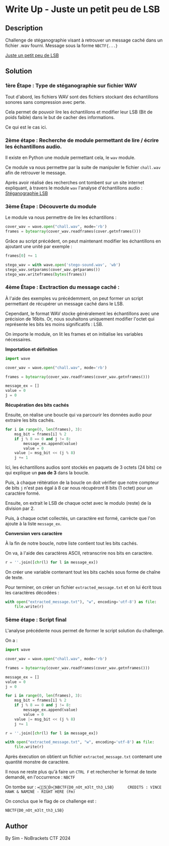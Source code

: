 # Write Up - Juste un petit peu de LSB

## Description

Challenge de stéganographie visant à retrouver un message caché dans un fichier .wav fourni. Message sous la forme `NBCTF{...}`

[Juste un petit peu de LSB](challJLSB.png)

## Solution

### 1ère Étape : Type de stéganographie sur fichier WAV

Tout d'abord, les fichiers WAV sont des fichiers stockant des échantillons sonores sans compression avec perte.

Cela permet de pouvoir lire les échantillons et modifier leur LSB (Bit de poids faible) dans le but de cacher des informations.

Ce qui est le cas ici.

### 2ème étape : Recherche de module permettant de lire / écrire les échantillons audio.

Il existe en Python une module permettant cela, le `wav` module.

Ce module va nous permettre par la suite de manipuler le fichier `chall.wav` afin de retrouver le message.

Après avoir réalisé des recherches ont tombent sur un site internet expliquant, à travers le module `wav` l'analyse d'échantillons audio : [Stéganographie LSB]("https://daniellerch.me/stego/intro/lsb-en/#lsb-steganography-in-wav-audio-files")

### 3ème Étape : Découverte du module

Le module va nous permettre de lire les échantillons :

```python
cover_wav = wave.open("chall.wav", mode='rb')
frames = bytearray(cover_wav.readframes(cover.getnframes()))
```

Grâce au script précédent, on peut maintenant modifier les échantillons en ajoutant une unité par exemple :

```python
frames[0] += 1

stego_wav = with wave.open('stego-sound.wav', 'wb')
stego_wav.setparams(cover_wav.getparams())
stego_wav.writeframes(bytes(frames))
```

### 4ème Étape : Exctraction du message caché :

À l'aide des exemples vu précédemment, on peut former un script permettant de récupérer un message caché dans le LSB.

Cependant, le format WAV stocke généralement les échantillons avec une précision de 16bits. Or, nous souhaitons uniquement modifier l'octet qui représente les bits les moins significatifs : LSB.

On importe le module, on lit les frames et on initialise les variables nécessaires.

**Importation et définition**

```python
import wave

cover_wav = wave.open("chall.wav", mode='rb')

frames = bytearray(cover_wav.readframes(cover_wav.getnframes()))

message_ex = []
value = 0
j = 0
```

**Récupération des bits cachés**

Ensuite, on réalise une boucle qui va parcourir les données audio pour extraire les bits cachés.

```python
for i in range(0, len(frames), 3):
    msg_bit = frames[i] % 2
    if j % 8 == 0 and j != 8:
        message_ex.append(value)
        value = 0
    value |= msg_bit << (j % 8)
    j += 1
```

Ici, les échantillons audios sont stockés en paquets de 3 octets (24 bits) ce qui explique un **pas de 3** dans la boucle.

Puis, à chaque réitération de la boucle on doit vérifier que notre compteur de bits `j` n'est pas égal à 8 car nous récupéront 8 bits (1 octet) pour un caractère formé.

Ensuite, on extrait le LSB de chaque octet avec le modulo (reste) de la division par 2.

Puis, à chaque octet collectés, un caractère est formé, carrècte que l'on ajoute à la liste `message_ex`.

**Conversion vers caractère**

À la fin de notre boucle, notre liste contient tout les bits cachés.

On va, à l'aide des caractères ASCII, retranscrire nos bits en caractère.

```python
r = ''.join([chr(l) for l in message_ex])
```

On créer une variable contenant tout les bits cachés sous forme de chaîne de texte.

Pour terminer, on créer un fichier `extracted_message.txt` et on lui écrit tous les caractères décodées :

```python
with open("extracted_message.txt"), "w", encoding='utf-8') as file:
    file.write(r)
```

### 5ème étape : Script final

L'analyse précédente nous permet de former le script solution du challenge.

On a :

```python
import wave

cover_wav = wave.open("chall.wav", mode='rb')

frames = bytearray(cover_wav.readframes(cover_wav.getnframes()))

message_ex = []
value = 0
j = 0

for i in range(0, len(frames), 3):
    msg_bit = frames[i] % 2
    if j % 8 == 0 and j != 8:
        message_ex.append(value)
        value = 0
    value |= msg_bit << (j % 8)
    j += 1

r = ''.join([chr(l) for l in message_ex])

with open("extracted_message.txt", "w", encoding='utf-8') as file:
    file.write(r)
```

Après éxecution on obtient un fichier `extracted_message.txt` contenant une quantité monstre de caractère.

Il nous ne reste plus qu'à faire un `CTRL F` et rechercher le format de texte demandé, en l'occurrence : `NBCTF`

On tombe sur : `=5Ó>NBCTF{D0_nOt_m3lt_th3_L5B}      CREDITS : VINCE HAWK & NAMINÉ - RIGHT HERE (Fm)`

On conclus que le flag de ce challenge est :

`NBCTF{D0_nOt_m3lt_th3_L5B}`

## Author

By Sim - NoBrackets CTF 2024
